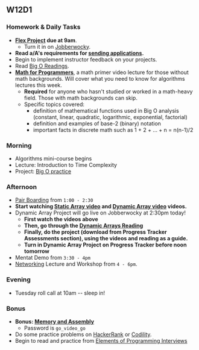 ## W12D1
### Homework & Daily Tasks
* **[Flex Project][flex-project] due at 9am**.
  * Turn it in on [Jobberwocky][Jobberwocky].
* **Read a/A's requirements for [sending applications][applying-for-jobs].**
* Begin to implement instructor feedback on your projects.
* Read [Big O Readings][big-o-readings].
* [**Math for Programmers**][math-primer], a math primer video lecture for those without math backgrounds. Will cover what you need to know for algorithms lectures this week.
  * **Required** for anyone who hasn't studied or worked in a math-heavy field. Those with math backgrounds can skip.
  * Specific topics covered:
    * definition of mathematical functions used in Big O analysis (constant, linear, quadratic, logarithmic, exponential, factorial)
    * definition and examples of base-2 (binary) notation
    * important facts in discrete math such as 1 + 2 + ... + n = n(n-1)/2


### Morning

* Algorithms mini-course begins
* Lecture: Introduction to Time Complexity
* Project: [Big O practice][big-o-practice]

### Afternoon

* [Pair Boarding][pair-boarding-index] from `1:00 - 2:30`
* **Start watching [Static Array video][static-arrays] and [Dynamic Array video][dynamic-arrays] videos.**
* Dynamic Array Project will go live on Jobberwocky at 2:30pm today!
    * **First watch the videos above**
    * **Then, go through the [Dynamic Arrays Reading][dynamic-array-reading]**
    * **Finally, do the project (download from Progress Tracker Assessments section), using the videos and reading as a guide.**
    * **Turn in Dynamic Array Project on Progress Tracker before noon tomorrow**
* Mentat Demo from `3:30 - 4pm` 
* [Networking](https://github.com/appacademy/sf-job-search-curriculum/blob/master/soft-skills/networking/networking.md) Lecture and Workshop from `4 - 6pm`.

### Evening

* Tuesday roll call at 10am -- sleep in!

### Bonus

* **Bonus: [Memory and Assembly][memory-assembly-lecture]**
  * Password is `go_video_go`
* Do some practice problems on [HackerRank][HackerRank] or [Codility][Codility].
* Begin to read and practice from [Elements of Programming Interviews][elements-book]


<!-- Job Search Projects -->

[flex-project]: ../projects/flex-project/flex-project.md

<!-- Internal Resources -->
[Jobberwocky]: http://progress.appacademy.io/jobberwocky

<!-- Technical Interview Resources -->
[HackerRank]: https://www.hackerrank.com/
[Codility]: https://codility.com/
[elements-book]: http://elementsofprogramminginterviews.com/
[pair-boarding-index]: ../technical-skills/whiteboarding/index.md#d5

<!-- Algorithms Readings & Projects -->
[big-o-readings]: https://github.com/appacademy/job-search-curriculum/tree/master/SF/algorithms/w11d1
[memory-pointers-readings]:https://github.com/appacademy/job-search-curriculum/tree/master/SF/algorithms/w11d2
[dynamic-array-reading]: ../algorithms/arrays/arrays_reading.md
[static-arrays]: https://vimeo.com/202107013
[dynamic-arrays]: https://vimeo.com/202125903


<!-- Algorithms Projects & Lectures -->
[memory-assembly-lecture]: https://vimeo.com/175634887
[math-primer]: https://vimeo.com/176206594

<!-- Misc -->
[applying-for-jobs]: ../meta/app-academy/applying-for-jobs.md

[big-o-practice]: https://github.com/appacademy/sf-job-search-curriculum/blob/master/algorithms/time_complexity/big_o_practice.md
